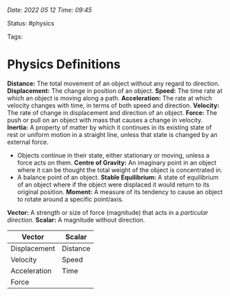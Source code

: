*Date: 2022 05 12 Time: 09:45*

Status: #physics

Tags: 

# Physics Definitions

**Distance:** The total movement of an object without any regard to direction.
**Displacement:** The change in position of an object.
**Speed:** The time rate at which an object is moving along a path.
**Acceleration:** The rate at which velocity changes with time, in terms of both speed and direction.
**Velocity:** The rate of change in displacement and direction of an object.
**Force:** The push or pull on an object with mass that causes a change in velocity.
**Inertia:** A property of matter by which it continues in its existing state of rest or uniform motion in a straight line, unless that state is changed by an external force.
- Objects continue in their state, either stationary or moving, unless a force acts on them. 
**Centre of Gravity:** An imaginary point in an object where it can be thought the total weight of the object is concentrated in.
- A balance point of an object.
**Stable Equilibrium:** A state of equilibrium of an object where if the object were displaced it would return to its original position.
**Moment:** A measure of its tendency to cause an object to rotate around a specific point/axis.

**Vector:** A strength or size of force (magnitude) that acts in a *particular direction*.
**Scalar:** A magnitude without direction.

| Vector       | Scalar   |
| ------------ | -------- |
| Displacement | Distance |
| Velocity     | Speed    |
| Acceleration | Time     |
| Force             |          |
